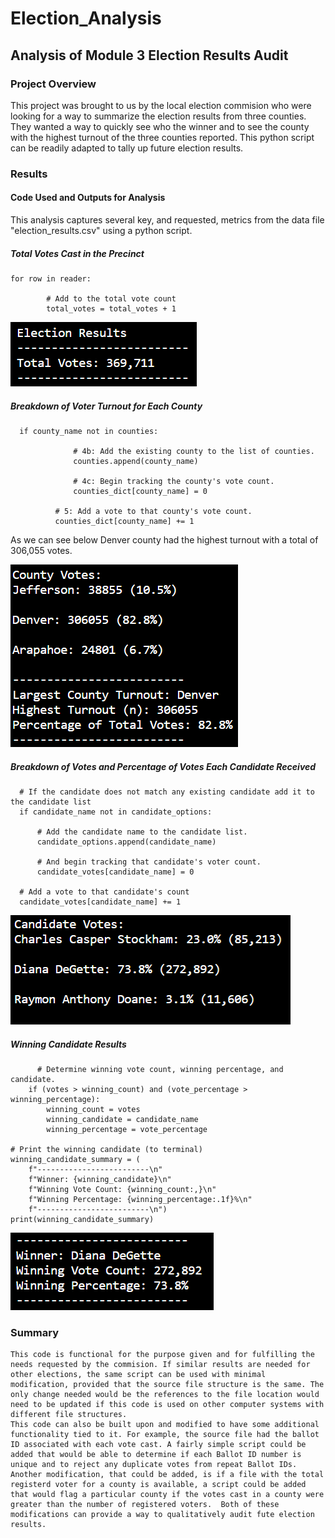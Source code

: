 # Election_Analysis
## Analysis of Module 3 Election Results Audit

### Project Overview
  
  This project was brought to us by the local election commision who were looking for a way to summarize the election results from three counties. They wanted a way to quickly see who the winner and to see the county with the highest turnout of the three counties reported. This python script can be readily adapted to tally up future election results.
  
### Results

#### Code Used and Outputs for Analysis

  This analysis captures several key, and requested, metrics from the data file "election_results.csv" using a python script.

##### Total Votes Cast in the Precinct

```
for row in reader:

        # Add to the total vote count
        total_votes = total_votes + 1
```

![Total Votes in Election](https://github.com/Beardlow/Election_Analysis/blob/main/Total_Votes_in_Terminal.png)

##### Breakdown of Voter Turnout for Each County

```
  if county_name not in counties:

              # 4b: Add the existing county to the list of counties.
              counties.append(county_name)

              # 4c: Begin tracking the county's vote count.
              counties_dict[county_name] = 0

          # 5: Add a vote to that county's vote count.
          counties_dict[county_name] += 1
```
  As we can see below Denver county had the highest turnout with a total of 306,055 votes.

![County Results](https://github.com/Beardlow/Election_Analysis/blob/main/County_Results_in_Terminal.png)

##### Breakdown of Votes and Percentage of Votes Each Candidate Received

```
  # If the candidate does not match any existing candidate add it to the candidate list
  if candidate_name not in candidate_options:

      # Add the candidate name to the candidate list.
      candidate_options.append(candidate_name)

      # And begin tracking that candidate's voter count.
      candidate_votes[candidate_name] = 0

  # Add a vote to that candidate's count
  candidate_votes[candidate_name] += 1
  ```
  
  ![Candidate Results](https://github.com/Beardlow/Election_Analysis/blob/main/All_Candidates_in_Terminal.png)
  
  ##### Winning Candidate Results
  
  ```
        # Determine winning vote count, winning percentage, and candidate.
      if (votes > winning_count) and (vote_percentage > winning_percentage):
          winning_count = votes
          winning_candidate = candidate_name
          winning_percentage = vote_percentage

  # Print the winning candidate (to terminal)
  winning_candidate_summary = (
      f"-------------------------\n"
      f"Winner: {winning_candidate}\n"
      f"Winning Vote Count: {winning_count:,}\n"
      f"Winning Percentage: {winning_percentage:.1f}%\n"
      f"-------------------------\n")
  print(winning_candidate_summary)
  ```
  
  ![Winning Candidate Results](https://github.com/Beardlow/Election_Analysis/blob/main/Winning_Candidate_in_Terminal.png)
  
  ### Summary
  
    This code is functional for the purpose given and for fulfilling the needs requested by the commision. If similar results are needed for other elections, the same script can be used with minimal modification, provided that the source file structure is the same. The only change needed would be the references to the file location would need to be updated if this code is used on other computer systems with different file structures. 
    This code can also be built upon and modified to have some additional functionality tied to it. For example, the source file had the ballot ID associated with each vote cast. A fairly simple script could be added that would be able to determine if each Ballot ID number is unique and to reject any duplicate votes from repeat Ballot IDs. Another modification, that could be added, is if a file with the total registerd voter for a county is available, a script could be added that would flag a particular county if the votes cast in a county were greater than the number of registered voters.  Both of these modifications can provide a way to qualitatively audit fute election results.
  
